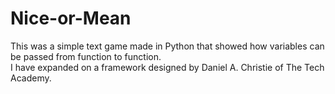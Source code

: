 # Nice-or-Mean

This was a simple text game made in Python that showed how variables can be passed from function to function.  
I have expanded on a framework designed by Daniel A. Christie of The Tech Academy.
